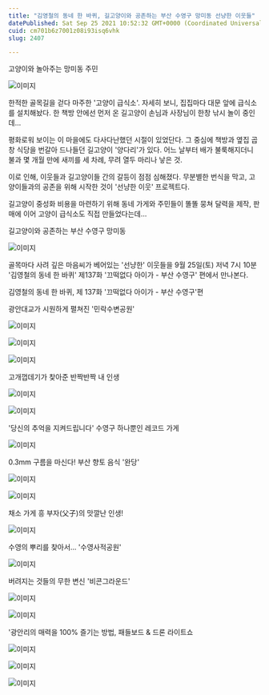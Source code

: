 ```yaml
---
title: "김영철의 동네 한 바퀴, 길고양이와 공존하는 부산 수영구 망미동 선냥한 이웃들"
datePublished: Sat Sep 25 2021 10:52:32 GMT+0000 (Coordinated Universal Time)
cuid: cm701b6z7001z08i93isq6vhk
slug: 2407

---
```



고양이와 놀아주는 망미동 주민

![이미지](https://cdn.hashnode.com/res/hashnode/image/upload/v1739251257650/88d0f49b-9585-49ff-817b-589ba3fee6c0.jpeg)

한적한 골목길을 걷다 마주한 '고양이 급식소'. 자세히 보니, 집집마다 대문 앞에 급식소를 설치해놨다. 한 책방 안에선 먼저 온 길고양이 손님과 사장님이 한창 낚시 놀이 중인데...

평화로워 보이는 이 마을에도 다사다난했던 시절이 있었단다. 그 중심에 책방과 옆집 곱창 식당을 번갈아 드나들던 길고양이 '양다리'가 있다. 어느 날부터 배가 불룩해지더니 불과 몇 개월 만에 새끼를 세 차례, 무려 열두 마리나 낳은 것.

이로 인해, 이웃들과 길고양이들 간의 갈등이 점점 심해졌다. 무분별한 번식을 막고, 고양이들과의 공존을 위해 시작한 것이 '선냥한 이웃' 프로젝트다.

길고양이 중성화 비용을 마련하기 위해 동네 가게와 주민들이 똘똘 뭉쳐 달력을 제작, 판매에 이어 고양이 급식소도 직접 만들었다는데...

길고양이와 공존하는 부산 수영구 망미동

![이미지](https://cdn.hashnode.com/res/hashnode/image/upload/v1739251259837/3e4c2a3b-9ea2-44f4-b5fd-f7b5e4a32691.jpeg)

골목마다 사려 깊은 마음씨가 베어있는 '선냥한' 이웃들을 9월 25일(토) 저녁 7시 10분 '김영철의 동네 한 바퀴' 제137화 '끄떡없다 아이가 - 부산 수영구' 편에서 만나본다.

김영철의 동네 한 바퀴, 제 137화 '끄떡없다 아이가 - 부산 수영구'편

광안대교가 시원하게 펼쳐진 '민락수변공원'

![이미지](https://cdn.hashnode.com/res/hashnode/image/upload/v1739251261628/c2300707-13ca-4195-bd98-bc7d723ad931.jpeg)

![이미지](https://cdn.hashnode.com/res/hashnode/image/upload/v1739251263442/2b0079d5-4eca-4413-9623-d00874fa6f24.jpeg)

![이미지](https://cdn.hashnode.com/res/hashnode/image/upload/v1739251265294/1d3b3bd4-537f-46c2-a676-42cd2704ab73.jpeg)

고개껍데기가 찾아준 반짝반짝 내 인생

![이미지](https://cdn.hashnode.com/res/hashnode/image/upload/v1739251266934/9d69c298-231d-4b8d-a8ab-59807bbd4c00.jpeg)

![이미지](https://cdn.hashnode.com/res/hashnode/image/upload/v1739251268646/15f74d07-2318-4f3d-ac55-40e45c56f882.jpeg)

'당신의 추억을 지켜드립니다' 수영구 하나뿐인 레코드 가게

![이미지](https://cdn.hashnode.com/res/hashnode/image/upload/v1739251270491/7c9c1a65-2649-4a04-a0e1-c614b6923526.jpeg)

0.3mm 구름을 마신다! 부산 향토 음식 '완당'

![이미지](https://cdn.hashnode.com/res/hashnode/image/upload/v1739251272062/f01f7077-f448-42d4-976c-e7e015570dd1.jpeg)

![이미지](https://cdn.hashnode.com/res/hashnode/image/upload/v1739251273767/0f389a92-315c-4564-8a55-c88c9939adaf.jpeg)

채소 가게 흥 부자(父子)의 맛깔난 인생!

![이미지](https://cdn.hashnode.com/res/hashnode/image/upload/v1739251275552/e0737ab8-f619-4467-8487-65fb4af40fbd.jpeg)

수영의 뿌리를 찾아서... '수영사적공원'

![이미지](https://cdn.hashnode.com/res/hashnode/image/upload/v1739251277763/ff7b85e1-106b-4725-8cfd-928397571d5a.jpeg)

버려지는 것들의 무한 변신 '비콘그라운드'

![이미지](https://cdn.hashnode.com/res/hashnode/image/upload/v1739251279771/46e5c0f8-f18b-44cb-ba9f-459fa53c29b3.jpeg)

![이미지](https://cdn.hashnode.com/res/hashnode/image/upload/v1739251281542/44a97723-3627-494a-91d1-9f3783c257de.jpeg)

'광안리의 매력을 100% 즐기는 방법, 패들보드 & 드론 라이트쇼

![이미지](https://cdn.hashnode.com/res/hashnode/image/upload/v1739251283131/5befa332-b29c-411e-afbd-c1462db18ec6.jpeg)

![이미지](https://cdn.hashnode.com/res/hashnode/image/upload/v1739251285033/dc92a9d4-df5f-4175-9942-2c1b9e4a7be5.jpeg)

![이미지](https://cdn.hashnode.com/res/hashnode/image/upload/v1739251287032/f99dbc9c-f4c4-4d2b-81dc-3040343d5317.jpeg)